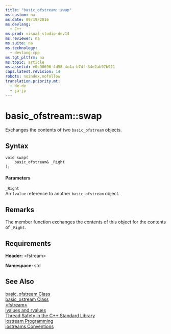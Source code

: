 ```yaml
---
title: "basic_ofstream::swap"
ms.custom: na
ms.date: 09/19/2016
ms.devlang: 
  - C++
ms.prod: visual-studio-dev14
ms.reviewer: na
ms.suite: na
ms.technology: 
  - devlang-cpp
ms.tgt_pltfrm: na
ms.topic: article
ms.assetid: e0c90696-4d58-4c4a-b7df-34e2ab97b921
caps.latest.revision: 14
robots: noindex,nofollow
translation.priority.mt: 
  - de-de
  - ja-jp
---
```

# basic_ofstream::swap
Exchanges the contents of two `basic_ofstream` objects.  
  
## Syntax  
  
```  
void swap(  
    basic_ofstream& _Right  
);  
```  
  
#### Parameters  
 `_Right`  
 An `lvalue` reference to another `basic_ofstream` object.  
  
## Remarks  
 The member function exchanges the contents of this object for the contents of `_Right`.  
  
## Requirements  
 **Header:** <fstream\>  
  
 **Namespace:** std  
  
## See Also  
 [basic_ofstream Class](../vs140/basic_ofstream-Class.md)   
 [basic_ostream Class](../vs140/basic_ostream-Class.md)   
 [<fstream\>](../vs140/-fstream-.md)   
 [lvalues and rvalues](../vs140/Lvalues-and-Rvalues--Visual-C---.md)   
 [Thread Safety in the C++ Standard Library](../vs140/Thread-Safety-in-the-C---Standard-Library.md)   
 [iostream Programming](../vs140/iostream-Programming.md)   
 [iostreams Conventions](../vs140/iostreams-Conventions.md)